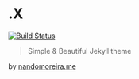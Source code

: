 # .X

[![Build Status](https://travis-ci.org/nandomoreirame/dotX.svg?branch=master)](https://travis-ci.org/nandomoreirame/dotX)

> Simple & Beautiful Jekyll theme

by [nandomoreira.me](http://nandomoreira.me)